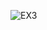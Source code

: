 ![EX3](https://github.com/Medosha22/Mastering-Embedded-Systems-Online-Diploma/assets/125259963/bdbe8ce2-54cb-403c-a8f4-d85c5621ea23)
